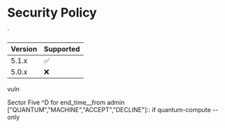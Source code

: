 # Security Policy
`


| Version | Supported          |
| ------- | ------------------ |
| 5.1.x   | :white_check_mark: |
| 5.0.x   | :x:                |

vuln

Sector Five ^D for end_time__from admin ["QUANTUM","MACHINE","ACCEPT","DECLINE"]:: if quantum-compute --only 
